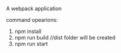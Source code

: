 A webpack application

command opearions:
1. npm install
2. npm run build   //dist folder will be created
3. npm run start